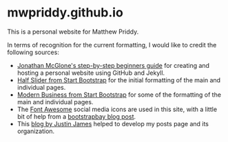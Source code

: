 mwpriddy.github.io
=====================
This is a personal website for Matthew Priddy.  

In terms of recognition for the current formatting, I would like to credit the following sources:
- [Jonathan McGlone's step-by-step beginners guide](http://jmcglone.com/guides/github-pages) for creating and hosting a personal website using GitHub and Jekyll. 
- [Half Slider from Start Bootstrap](http://startbootstrap.com/template-overviews/half-slider/) for the initial formatting of the main and individual pages.
- [Modern Business from Start Bootstrap](http://startbootstrap.com/template-overviews/modern-business/) for some of the formatting of the main and individual pages.
- The [Font Awesome](http://fortawesome.github.io/Font-Awesome/) social media icons are used in this site, with a little bit of help from a [bootstrapbay blog post](http://bootstrapbay.com/blog/font-awesome/).
- This [blog by Justin James](http://digitaldrummerj.me/monthview/) helped to develop my posts page and its organization.
